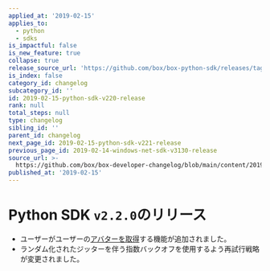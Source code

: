 ```yaml
---
applied_at: '2019-02-15'
applies_to:
  - python
  - sdks
is_impactful: false
is_new_feature: true
collapse: true
release_source_url: 'https://github.com/box/box-python-sdk/releases/tag/v2.2.0'
is_index: false
category_id: changelog
subcategory_id: ''
id: 2019-02-15-python-sdk-v220-release
rank: null
total_steps: null
type: changelog
sibling_id: ''
parent_id: changelog
next_page_id: 2019-02-15-python-sdk-v221-release
previous_page_id: 2019-02-14-windows-net-sdk-v3130-release
source_url: >-
  https://github.com/box/box-developer-changelog/blob/main/content/2019/02-15-python-sdk-v220-release.md
published_at: '2019-02-15'
---
```

# Python SDK `v2.2.0`のリリース

* ユーザーがユーザーの[アバターを取得](https://github.com/box/box-python-sdk/blob/master/docs/usage/user.md#get-the-avatar-for-a-user)する機能が追加されました。
* ランダム化されたジッターを伴う指数バックオフを使用するよう再試行戦略が変更されました。
